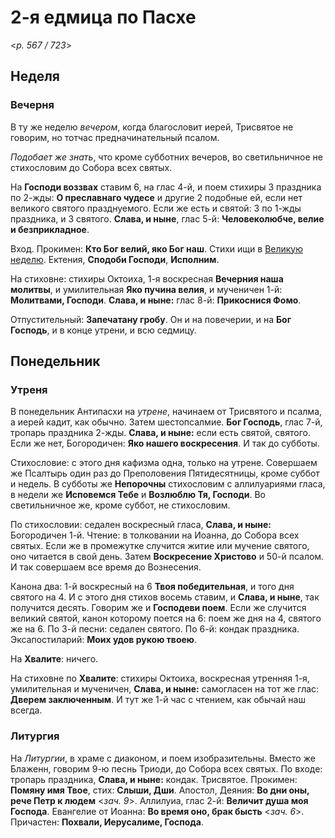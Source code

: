 
# 2-я едмица по Пасхе

<*p. 567 / 723*>

## Неделя

### Вечерня

В ту же неделю *вечером*, когда благословит иерей, Трисвятое не говорим, но тотчас предначинательный псалом. 

*Подобает же знать*, что кроме субботних вечеров, во светильничное не стихословим до Собора всех святых.

На **Господи воззвах** ставим 6, на глас 4-й, и поем стихиры 3 праздника по 2-жды: **О преславнаго чудесе** 
и другие 2 подобные ей, если нет великого святого празднуемого. Если же есть и святой: 3 по 1-жды праздника, 
и 3 святого. **Слава, и ныне**, глас 5-й: **Человеколюбче, велие и безприкладное**.

Вход. Прокимен: **Кто Бог велий, яко Бог наш**. Стихи ищи в [Великую неделю](B_01_EUR_easter_sunday.ru.md#Вечерня). 
Ектения, **Сподоби Господи**, **Исполним**. 

На стиховне: стихиры Октоиха, 1-я воскресная **Вечерния наша молитвы**, и умилительная **Яко пучина велия**, 
и мученичен 1-й: **Молитвами, Господи**. **Слава, и ныне:** глас 8-й: **Прикоснися Фомо**.

Отпустительный: **Запечатану гробу**. Он и на повечерии, и на **Бог Господь**, и в конце утрени, и всю седмицу.  

## Понедельник

### Утреня

В понедельник Антипасхи на *утрене*, начинаем от Трисвятого и псалма, а иерей кадит, как обычно. Затем 
шестопсалмие. **Бог Господь**, глас 7-й, тропарь праздника 2-жды. **Слава, и ныне:** если есть святой, святого. 
Если же нет, Богородичен: **Яко нашего воскресения**. И так до субботы.

Стихословие: с этого дня кафизма одна, только на утрене. Совершаем же Псалтырь один раз до Преполовения 
Пятидесятницы, кроме суббот и недель. В субботы же **Непорочны** стихословим с аллилуариями гласа, 
в недели же **Исповемся Тебе** и **Возлюблю Тя, Господи**. Во светильничное же, кроме суббот, не стихословим. 

По стихословии: седален воскресный гласа, **Слава, и ныне:** Богородичен 1-й. Чтение: в толковании на Иоанна, 
до Собора всех святых. Если же в промежутке случится житие или мучение святого, оно читается в свой день. 
Затем **Воскресение Христово** и 50-й псалом. И так совершаем все время до Вознесения. 

Канона два: 1-й воскресный на 6 **Твоя победительная**, и того дня святого на 4. И с этого дня стихов восемь 
ставим, и **Слава, и ныне**, так получится десять. Говорим же и **Господеви поем**. 
Если же случится великий святой, канон которому поется на 6: поем же дня на 4, святого же на 6. 
По 3-й песни: седален святого. 
По 6-й: кондак праздника. 
Эксапостиларий: **Моих удов рукою твоею**. 

На **Хвалите**: ничего. 

На стиховне по **Хвалите**: стихиры Октоиха, воскресная утренняя 1-я, умилительная и мученичен, 
**Слава, и ныне:** самогласен на тот же глас: **Дверем заключенным**. И тут же 1-й час с чтением, 
как обычай наш всегда. 

### Литургия

На *Литургии*, в храме с диаконом, и поем изобразительны. Вместо же Блаженн, говорим 9-ю песнь 
Триоди, до Собора всех святых. 
По входе: тропарь праздника, **Слава, и ныне:** кондак. 
Трисвятое. Прокимен: **Помяну имя Твое**, стих: **Слыши, Дши**. 
Апостол, Деяния: **Во дни оны, рече Петр к людем** <*зач. 9*>. 
Аллилуиа, глас 2-й: **Величит душа моя Господа**. 
Евангелие от Иоанна: **Во время оно, брак бысть** <*зач. 6*>. 
Причастен: **Похвали, Иерусалиме, Господа**. 

